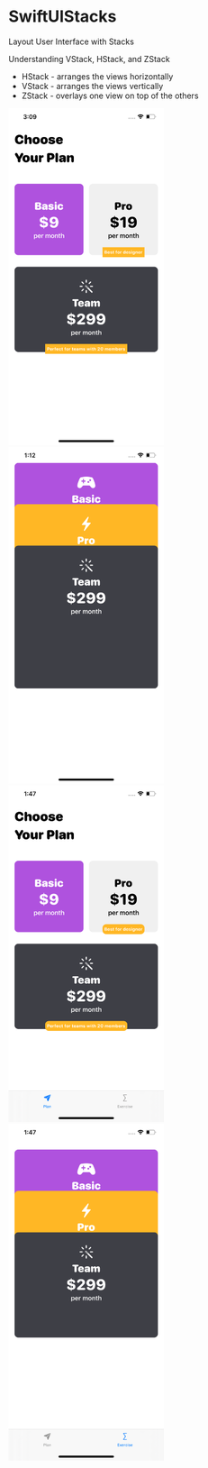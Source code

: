 # SwiftUIStacks

Layout User Interface with Stacks

Understanding VStack, HStack, and ZStack

  * HStack - arranges the views horizontally
  * VStack - arranges the views vertically
  * ZStack - overlays one view on top of the others

<img src="https://github.com/obadasemary/SwiftUIStacks/blob/master/Simulator%20Screen%20Shot%20-%20iPhone%2011%20Pro%20Max%20-%202020-07-07%20at%2003.09.35.png" alt="HTML5 Icon" width="276" height="598"><img src="https://github.com/obadasemary/SwiftUIStacks/blob/master/Simulator%20Screen%20Shot%20-%20iPhone%2011%20Pro%20Max%20-%202020-07-08%20at%2001.12.16.png" alt="HTML5 Icon" width="276" height="598"><img src="https://github.com/obadasemary/SwiftUIStacks/blob/master/Simulator%20Screen%20Shot%20-%20iPhone%2011%20Pro%20Max%20-%202020-07-08%20at%2001.47.33.png" alt="HTML5 Icon" width="276" height="598"><img src="https://github.com/obadasemary/SwiftUIStacks/blob/master/Simulator%20Screen%20Shot%20-%20iPhone%2011%20Pro%20Max%20-%202020-07-08%20at%2001.47.36.png" alt="HTML5 Icon" width="276" height="598">

